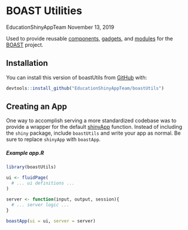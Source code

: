 BOAST Utilities
================
EducationShinyAppTeam
November 13, 2019

<!-- README.md is generated from README.Rmd. Please edit that file -->

Used to provide reusable
[components](https://shiny.rstudio.com/articles/html-tags.html),
[gadgets](https://shiny.rstudio.com/articles/gadgets.html), and
[modules](https://shiny.rstudio.com/articles/modules.html) for the
[BOAST](https://github.com/EducationShinyAppTeam/BOAST) project.

## Installation

You can install this version of boastUtils from
[GitHub](https://github.com/) with:

``` r
devtools::install_github("EducationShinyAppTeam/boastUtils")
```

## Creating an App

One way to accomplish serving a more standardized codebase was to
provide a wrapper for the default
[shinyApp](https://shiny.rstudio.com/reference/shiny/0.14/shinyApp.html)
function. Instead of including the `shiny` package, include `boastUtils`
and write your app as normal. Be sure to replace `shinyApp` with
`boastApp`.

##### Example app.R

``` r
library(boastUtils)

ui <- fluidPage(
  # ... ui definitions ...
)

server <- function(input, output, session){
  # ... server logic ...
}

boastApp(ui = ui, server = server)
```
